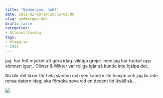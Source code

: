 ```yaml
---
title: "Godmorgon, heh!"
date: 2011-02-08T14:25:32+01:00
slug: godmorgon-heh
draft: false
categories:
- Allmänt/Vardag
tags:
- blogg.se
- 2011
---
```

jag  har fett mycket att göra idag. viktiga grejer. men jag har fuckat upp sömnen igen.. Oliwer & Wiktor var roliga igår så kunde inte hjälpa det..  
  
Nu blir det läxor för hela slanten och sen kanske lite himym och jag lär inte rensa datorn idag, ska försöka sova vid en decent tid ikväll så...  
  
![](/assets/images/blogg.se/bsttttttttt_130741327.jpg)